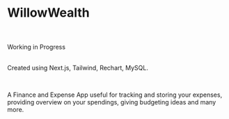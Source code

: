 <h1>WillowWealth</h1>
<br />
<br />
Working in Progress
<br />
<br />
<p>Created using Next.js, Tailwind, Rechart, MySQL.</p>
<br />
<p>A Finance and Expense App useful for tracking and storing your expenses, providing overview on your spendings, giving budgeting ideas and many more.</p>
